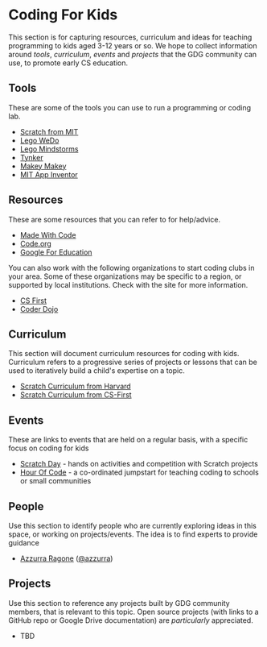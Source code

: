 # Coding For Kids
This section is for capturing resources, curriculum and ideas for teaching programming to kids aged 3-12 years or so. We hope to collect information around *tools*, *curriculum*, *events* and *projects* that the GDG community can use, to promote early CS education.

## Tools
These are some of the tools you can use to run a programming or coding lab.

* [Scratch from MIT](https://scratch.mit.edu/)
* [Lego WeDo](https://education.lego.com/en-us/preschool-and-school/lower-primary/7plus-education-wedo)
* [Lego Mindstorms](http://www.lego.com/en-us/mindstorms/?domainredir=mindstorms.lego.com)
* [Tynker](https://www.tynker.com/)
* [Makey Makey](http://www.makeymakey.com/)
* [MIT App Inventor](http://appinventor.mit.edu/explore/)


## Resources
These are some resources that you can refer to for help/advice.

* [Made With Code](https://www.madewithcode.com/)
* [Code.org](http://code.org)
* [Google For Education](https://www.google.com/edu/)

You can also work with the following organizations to start coding clubs in your area. Some of these organizations may be specific to a region, or supported by local institutions. Check with the site for more information.
* [CS First](http://www.cs-first.com/)
* [Coder Dojo](http://coderdojo.com/)


## Curriculum
This section will document curriculum resources for coding with kids. Curriculum refers to a progressive series of projects or lessons that can be used to iteratively build a child's expertise on a topic.
* [Scratch Curriculum from Harvard](http://scratched.gse.harvard.edu/guide/)
* [Scratch Curriculum from CS-First](http://www.cs-first.com/materials)

## Events
These are links to events that are held on a regular basis, with a specific focus on coding for kids
* [Scratch Day](http://day.scratch.mit.edu/) - hands on activities and competition with Scratch projects
* [Hour Of Code](https://hourofcode.com/us) - a co-ordinated jumpstart for teaching coding to schools or small communities

## People
Use this section to identify people who are currently exploring ideas in this space, or working on projects/events. The idea is to find experts to provide guidance

 * [Azzurra Ragone](https://plus.google.com/+AzzurraRagone) ([@azzurra](https://twitter.com/azzurraragone))

## Projects
Use this section to reference any projects built by GDG community members, that is relevant to this topic. Open source projects (with links to a GitHub repo or Google Drive documentation) are *particularly* appreciated.
* TBD

